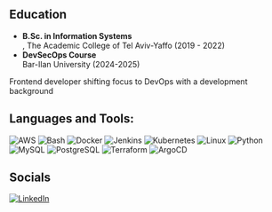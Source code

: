

## Education
- **B.Sc. in Information Systems**  
  , The Academic College of Tel Aviv-Yaffo (2019 - 2022)
- **DevSecOps Course**  
  Bar-Ilan University (2024-2025)

Frontend developer shifting focus to DevOps with a development background

## Languages and Tools:
<p align="left">
  <img src="https://img.shields.io/badge/AWS-%23FF9900.svg?style=for-the-badge&logo=amazon-aws&logoColor=white" alt="AWS"/>
  <img src="https://img.shields.io/badge/Bash-4EAA25.svg?style=for-the-badge&logo=gnu-bash&logoColor=white" alt="Bash"/>
  <img src="https://img.shields.io/badge/Docker-2496ED.svg?style=for-the-badge&logo=docker&logoColor=white" alt="Docker"/>
  <img src="https://img.shields.io/badge/Jenkins-D24939.svg?style=for-the-badge&logo=jenkins&logoColor=white" alt="Jenkins"/>
  <img src="https://img.shields.io/badge/Kubernetes-326CE5.svg?style=for-the-badge&logo=kubernetes&logoColor=white" alt="Kubernetes"/>
  <img src="https://img.shields.io/badge/Linux-FCC624.svg?style=for-the-badge&logo=linux&logoColor=black" alt="Linux"/>
  <img src="https://img.shields.io/badge/Python-3776AB.svg?style=for-the-badge&logo=python&logoColor=white" alt="Python"/>
  <img src="https://img.shields.io/badge/MySQL-4479A1.svg?style=for-the-badge&logo=mysql&logoColor=white" alt="MySQL"/>
  <img src="https://img.shields.io/badge/PostgreSQL-4169E1.svg?style=for-the-badge&logo=postgresql&logoColor=white" alt="PostgreSQL"/>
  <img src="https://img.shields.io/badge/Terraform-7B42BC.svg?style=for-the-badge&logo=terraform&logoColor=white" alt="Terraform"/>
  <img src="https://img.shields.io/badge/ArgoCD-EF7B4D.svg?style=for-the-badge&logo=argo&logoColor=white" alt="ArgoCD"/>
</p>

## Socials
<p align="left">
 <a href="https://www.linkedin.com/in/raz-sherf/" target="_blank">
  <img src="https://img.shields.io/badge/LinkedIn-0A66C2.svg?style=for-the-badge&logo=linkedin&logoColor=white" alt="LinkedIn"/>
  </a>
</p>
